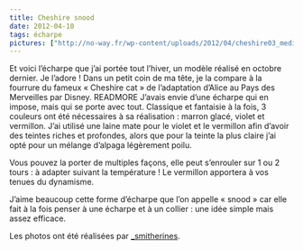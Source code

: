 ```yaml
---
title: Cheshire snood
date: 2012-04-10
tags: écharpe
pictures: ["http://no-way.fr/wp-content/uploads/2012/04/cheshire03_medium.jpg", "http://no-way.fr/wp-content/uploads/2012/04/cheshire02_medium1.jpg", "http://no-way.fr/wp-content/uploads/2012/04/cheshire01_medium.jpg", "http://no-way.fr/wp-content/uploads/2012/04/cheshire04_medium.jpg"]
---
```


Et voici l’écharpe que j’ai portée tout l’hiver, un modèle réalisé en octobre dernier. Je l’adore ! Dans un petit coin de ma tête, je la compare à la fourrure du fameux « Cheshire cat » de l’adaptation d’Alice au Pays des Merveilles par Disney.
READMORE
J’avais envie d’une écharpe qui en impose, mais qui se porte avec tout. Classique et fantaisie à la fois, 3 couleurs ont été nécessaires à sa réalisation : marron glacé, violet et vermillon. J’ai utilisé une laine mate pour le violet et le vermillon afin d’avoir des teintes riches et profondes, alors que pour la teinte la plus claire j’ai opté pour un mélange d’alpaga légèrement poilu.

Vous pouvez la porter de multiples façons, elle peut s’enrouler sur 1 ou 2 tours : à adapter suivant la température ! Le vermillon apportera à vos tenues du dynamisme.

J’aime beaucoup cette forme d’écharpe que l’on appelle « snood » car elle fait à la fois penser à une écharpe et à un collier : une idée simple mais assez efficace.

Les photos ont été réalisées par <a href="http://www.flickr.com/photos/_smitherines" target="_blank">_smitherines</a>.